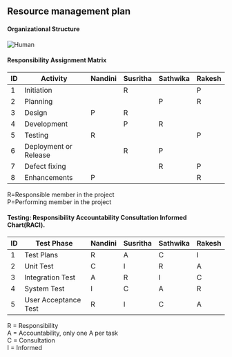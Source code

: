 
<h2>Resource management plan</h2>

<h4>Organizational Structure</h4>

![Human](https://user-images.githubusercontent.com/43051267/58773234-e3c31880-8581-11e9-97c3-922a2a42bd82.JPG)


<h4>Responsibility Assignment Matrix</h4>

ID|Activity|Nandini| Susritha| Sathwika| Rakesh|
---|---|---|---|---|---|
1 | Initiation | |R| |P |
2 | Planning  | | | P|R |
3 | Design | P | R| | |
4 | Development | |  P |R | |
5 | Testing | R | | | P |
6 | Deployment or Release |   | R |P | |
7 | Defect fixing | | | R  | P  |
8 | Enhancements| P  | | | R  |

R=Responsible member in the project <br>
P=Performing member in the project <br>

<h4>Testing: Responsibility Accountability Consultation Informed Chart(RACI).</h4>

ID|Test Phase|Nandini|Susritha|Sathwika|Rakesh|
---|---|---|---|---|---|
1 | Test Plans |  R | A  | C  | I  |
2 | Unit Test |   C | I  | R  | A  |
3 | Integration Test| A | R  | I  | C  |
4 | System Test| I | C  | A  | R  |
5 | User Acceptance Test| R | I  | C  | A  |

R = Responsibility<br>
A = Accountability, only one A per task<br>
C = Consultation<br>
I = Informed<br>
